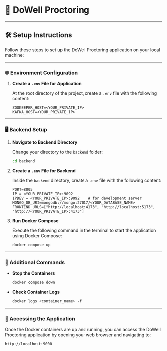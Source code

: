 # 🚀 DoWell Proctoring

---

## 🛠️ Setup Instructions

Follow these steps to set up the DoWell Proctoring application on your local machine:

---

### 🌐 Environment Configuration

1. **Create a `.env` File for Application**

    At the root directory of the project, create a `.env` file with the following content:
    ```env
    ZOOKEEPER_HOST=<YOUR_PRIVATE_IP>
    KAFKA_HOST=<YOUR_PRIVATE_IP>
    ```

---

### 🖥️ Backend Setup

1. **Navigate to Backend Directory**

    Change your directory to the `backend` folder:
    ```bash
    cd backend
    ```

2. **Create a `.env` File for Backend**

    Inside the `backend` directory, create a `.env` file with the following content:
    ```env
    PORT=8005
    IP = <YOUR_PRIVATE_IP>:9092
    IPDEV = <YOUR_PRIVATE_IP>:9092    # for development server
    MONGO_DB_URI=mongodb://mongo:27017/<YOUR_DATABASE_NAME>
    FRONTEND_URLS=["http://localhost:4173", "http://localhost:5173", "http://<YOUR_PRIVATE_IP>:4173"]
    ```

5. **Run Docker Compose**

    Execute the following command in the terminal to start the application using Docker Compose:
    ```bash
    docker compose up 
    ```

---

### 🛑 Additional Commands

- **Stop the Containers**
    ```bash
    docker compose down
    ```

- **Check Container Logs**
    ```bash
    docker logs <container_name> -f
    ```

---

### 🌟 Accessing the Application

Once the Docker containers are up and running, you can access the DoWell Proctoring application by opening your web browser and navigating to:

```http
http://localhost:9000
